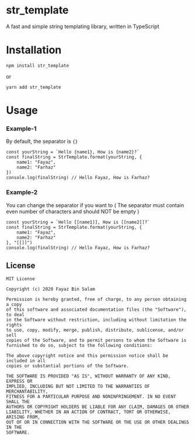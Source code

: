 # str_template
A fast and simple string templating library, written in TypeScript

# Installation

```
npm install str_template
```

or

```
yarn add str_template
```

# Usage
### Example-1
By default, the separator is `{}`

```
const yourString = `Hello {name1}, How is {name2}?`
const finalString = StrTemplate.format(yourString, {
    name1: "Fayaz",
    name2: "Farhaz"
})
console.log(finalString) // Hello Fayaz, How is Farhaz?
```

### Example-2
You can change the separator if you want to ( The separator must contain even number of characters and should NOT be empty )

```
const yourString = `Hello [[name1]], How is [[name2]]?`
const finalString = StrTemplate.format(yourString, {
    name1: "Fayaz",
    name2: "Farhaz"
}, "[[]]")
console.log(finalString) // Hello Fayaz, How is Farhaz?
```

## License

```
MIT License

Copyright (c) 2020 Fayaz Bin Salam

Permission is hereby granted, free of charge, to any person obtaining a copy
of this software and associated documentation files (the "Software"), to deal
in the Software without restriction, including without limitation the rights
to use, copy, modify, merge, publish, distribute, sublicense, and/or sell
copies of the Software, and to permit persons to whom the Software is
furnished to do so, subject to the following conditions:

The above copyright notice and this permission notice shall be included in all
copies or substantial portions of the Software.

THE SOFTWARE IS PROVIDED "AS IS", WITHOUT WARRANTY OF ANY KIND, EXPRESS OR
IMPLIED, INCLUDING BUT NOT LIMITED TO THE WARRANTIES OF MERCHANTABILITY,
FITNESS FOR A PARTICULAR PURPOSE AND NONINFRINGEMENT. IN NO EVENT SHALL THE
AUTHORS OR COPYRIGHT HOLDERS BE LIABLE FOR ANY CLAIM, DAMAGES OR OTHER
LIABILITY, WHETHER IN AN ACTION OF CONTRACT, TORT OR OTHERWISE, ARISING FROM,
OUT OF OR IN CONNECTION WITH THE SOFTWARE OR THE USE OR OTHER DEALINGS IN THE
SOFTWARE.
```